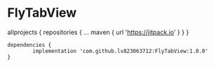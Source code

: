 # FlyTabView	

allprojects {
		repositories {
			...
			maven { url 'https://jitpack.io' }
		}
	}
  
  
  	dependencies {
	        implementation 'com.github.lv823063712:FlyTabView:1.0.0'
	}
